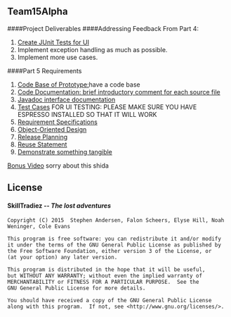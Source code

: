 ## Team15Alpha
####Project Deliverables 
####Addressing Feedback From Part 4:
  1. [Create JUnit Tests for UI](https://github.com/evhill/Team15Alpha/blob/master/Skill/app/src/androidTest/java/com/skilltradiez/skilltraderz/EspressoTest.java)
  2. Implement exception handling as much as possible.
  3. Implement more use cases. 

####Part 5 Requirements
   1. [Code Base of Prototype:](https://github.com/CMPUT301F15T15/Team15Alpha)have a code base
   2. [Code Documentation: brief introductory comment for each source file](https://github.com/CMPUT301F15T15/Team15Alpha/wiki/Brief-Comment-For-Each-File)
   3. [Javadoc interface documentation](https://github.com/CMPUT301F15T15/Team15Alpha/tree/master/docs/Javadocs)
   4. [Test Cases](https://github.com/CMPUT301F15T15/Team15Alpha/tree/master/Skill/app/src/androidTest/java/com/skilltradiez/skilltraderz)
      FOR UI TESTING: PLEASE MAKE SURE YOU HAVE ESPRESSO INSTALLED SO THAT IT WILL WORK 
   5. [Requirement Specifications](https://github.com/CMPUT301F15T15/Team15Alpha/wiki/Use-Cases)
   6. [Object-Oriented Design](https://github.com/CMPUT301F15T15/Team15Alpha/tree/master/docs/UML)
   7. [Release Planning](https://github.com/CMPUT301F15T15/Team15Alpha/wiki/Release-Planning)
   8. [Reuse Statement](https://github.com/CMPUT301F15T15/Team15Alpha/wiki/Reuse-Statement)
   9. [Demonstrate something tangible](https://github.com/CMPUT301F15T15/Team15Alpha/blob/master/p4.mp4) 
   
[Bonus Video]()                               sorry about this shida


## License 
####   __SkillTradiez__ -- _The lost adventures_
   
    Copyright (C) 2015  Stephen Andersen, Falon Scheers, Elyse Hill, Noah Weninger, Cole Evans

    This program is free software: you can redistribute it and/or modify
    it under the terms of the GNU General Public License as published by
    the Free Software Foundation, either version 3 of the License, or
    (at your option) any later version.

    This program is distributed in the hope that it will be useful,
    but WITHOUT ANY WARRANTY; without even the implied warranty of
    MERCHANTABILITY or FITNESS FOR A PARTICULAR PURPOSE.  See the
    GNU General Public License for more details.

    You should have received a copy of the GNU General Public License
    along with this program.  If not, see <http://www.gnu.org/licenses/>.

